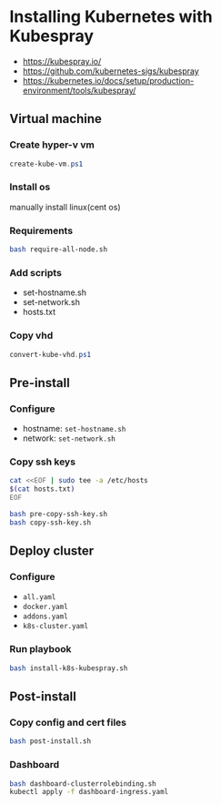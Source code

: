 # Installing Kubernetes with Kubespray

- https://kubespray.io/
- https://github.com/kubernetes-sigs/kubespray
- https://kubernetes.io/docs/setup/production-environment/tools/kubespray/

## Virtual machine

### Create hyper-v vm

```powershell
create-kube-vm.ps1
```

### Install os

manually install linux(cent os)

### Requirements

```bash
bash require-all-node.sh
```

### Add scripts

- set-hostname.sh
- set-network.sh
- hosts.txt

### Copy vhd

```powershell
convert-kube-vhd.ps1
```

## Pre-install

### Configure

- hostname: `set-hostname.sh`
- network: `set-network.sh`

### Copy ssh keys

```bash
cat <<EOF | sudo tee -a /etc/hosts
$(cat hosts.txt)
EOF
```

```bash
bash pre-copy-ssh-key.sh
bash copy-ssh-key.sh
```

## Deploy cluster

### Configure

- `all.yaml`
- `docker.yaml`
- `addons.yaml`
- `k8s-cluster.yaml`

### Run playbook

```bash
bash install-k8s-kubespray.sh
```

## Post-install

### Copy config and cert files

```bash
bash post-install.sh
```

### Dashboard

```bash
bash dashboard-clusterrolebinding.sh
kubectl apply -f dashboard-ingress.yaml
```
